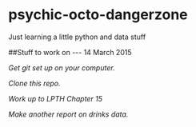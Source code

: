 # psychic-octo-dangerzone
Just learning a little python and data stuff


##Stuff to work on --- 14 March 2015

*Get git set up on your computer.*

*Clone this repo.* 

*Work up to LPTH Chapter 15*

*Make another report on drinks data.* 

